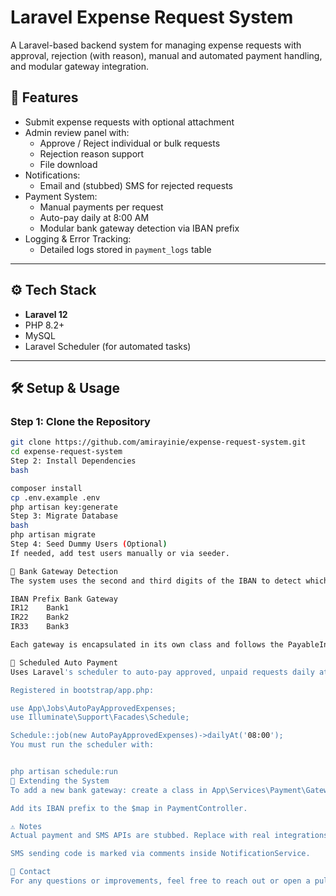 # Laravel Expense Request System

A Laravel-based backend system for managing expense requests with approval, rejection (with reason), manual and automated payment handling, and modular gateway integration.

## 📌 Features

- Submit expense requests with optional attachment
- Admin review panel with:
  - Approve / Reject individual or bulk requests
  - Rejection reason support
  - File download
- Notifications:
  - Email and (stubbed) SMS for rejected requests
- Payment System:
  - Manual payments per request
  - Auto-pay daily at 8:00 AM
  - Modular bank gateway detection via IBAN prefix
- Logging & Error Tracking:
  - Detailed logs stored in `payment_logs` table

---

## ⚙️ Tech Stack

- **Laravel 12**
- PHP 8.2+
- MySQL
- Laravel Scheduler (for automated tasks)

---

## 🛠 Setup & Usage

### Step 1: Clone the Repository

```bash
git clone https://github.com/amirayinie/expense-request-system.git
cd expense-request-system
Step 2: Install Dependencies
bash

composer install
cp .env.example .env
php artisan key:generate
Step 3: Migrate Database
bash
php artisan migrate
Step 4: Seed Dummy Users (Optional)
If needed, add test users manually or via seeder.

🏦 Bank Gateway Detection
The system uses the second and third digits of the IBAN to detect which gateway to use:

IBAN Prefix	Bank Gateway
IR12	Bank1
IR22	Bank2
IR33	Bank3

Each gateway is encapsulated in its own class and follows the PayableInterface contract.

🔄 Scheduled Auto Payment
Uses Laravel's scheduler to auto-pay approved, unpaid requests daily at 8:00 AM.

Registered in bootstrap/app.php:

use App\Jobs\AutoPayApprovedExpenses;
use Illuminate\Support\Facades\Schedule;

Schedule::job(new AutoPayApprovedExpenses)->dailyAt('08:00');
You must run the scheduler with:


php artisan schedule:run
🧩 Extending the System
To add a new bank gateway: create a class in App\Services\Payment\Gateways and implement PayableInterface.

Add its IBAN prefix to the $map in PaymentController.

⚠️ Notes
Actual payment and SMS APIs are stubbed. Replace with real integrations if needed.

SMS sending code is marked via comments inside NotificationService.

📮 Contact
For any questions or improvements, feel free to reach out or open a pull request.
